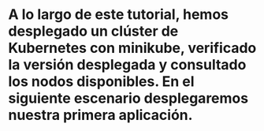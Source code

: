 # A lo largo de este tutorial, hemos desplegado un clúster de Kubernetes con minikube, verificado la versión desplegada y consultado los nodos disponibles. En el siguiente escenario desplegaremos nuestra primera aplicación. #